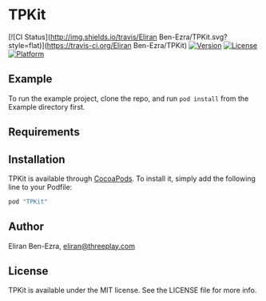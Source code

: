 # TPKit

[![CI Status](http://img.shields.io/travis/Eliran Ben-Ezra/TPKit.svg?style=flat)](https://travis-ci.org/Eliran Ben-Ezra/TPKit)
[![Version](https://img.shields.io/cocoapods/v/TPKit.svg?style=flat)](http://cocoapods.org/pods/TPKit)
[![License](https://img.shields.io/cocoapods/l/TPKit.svg?style=flat)](http://cocoapods.org/pods/TPKit)
[![Platform](https://img.shields.io/cocoapods/p/TPKit.svg?style=flat)](http://cocoapods.org/pods/TPKit)

## Example

To run the example project, clone the repo, and run `pod install` from the Example directory first.

## Requirements

## Installation

TPKit is available through [CocoaPods](http://cocoapods.org). To install
it, simply add the following line to your Podfile:

```ruby
pod "TPKit"
```

## Author

Eliran Ben-Ezra, eliran@threeplay.com

## License

TPKit is available under the MIT license. See the LICENSE file for more info.
